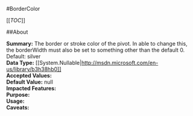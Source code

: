 #BorderColor

[[_TOC_]]

##About

**Summary:**  The border or stroke color of the pivot. In able to change this, the borderWidth must also be set to something other than the default 0. Default: silver   
**Data Type:** [[System.Nullable|http://msdn.microsoft.com/en-us/library/b3h38hb0]]  
**Accepted Values:**   
**Default Value:** null  
**Impacted Features:**   
**Purpose:**   
**Usage:**   
**Caveats:**   

